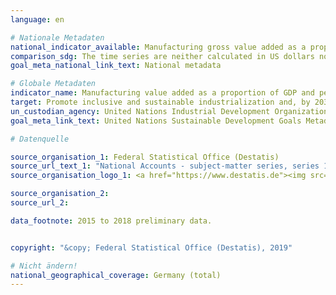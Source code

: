```yaml
---
language: en

# Nationale Metadaten
national_indicator_available: Manufacturing gross value added as a proportion of GDP <br> Manufacturing gross value added as a proportion of total gross value added <br> Manufacturing gross value added per capita
comparison_sdg: The time series are neither calculated in US dollars nor given in constant 2010 prices.
goal_meta_national_link_text: National metadata

# Globale Metadaten
indicator_name: Manufacturing value added as a proportion of GDP and per capita
target: Promote inclusive and sustainable industrialization and, by 2030, significantly raise industry’s share of employment and gross domestic product, in line with national circumstances, and double its share in least developed countries
un_custodian_agency: United Nations Industrial Development Organization (UNIDO)
goal_meta_link_text: United Nations Sustainable Development Goals Metadata

# Datenquelle

source_organisation_1: Federal Statistical Office (Destatis)
source_url_text_1: "National Accounts - subject-matter series, series 1.4, tables 2.1.1, 2.2.1, 2.1.13 (Only available in German)"
source_organisation_logo_1: <a href="https://www.destatis.de"><img src="https://g205sdgs.github.io/sdg-indicators/public/LogosEn/destatis.png" alt="Logo Destatis" /></a>

source_organisation_2:
source_url_2:

data_footnote: 2015 to 2018 preliminary data.


copyright: "&copy; Federal Statistical Office (Destatis), 2019"

# Nicht ändern!
national_geographical_coverage: Germany (total)
---
```

